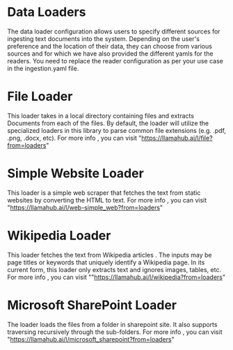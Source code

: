 # Data Loaders
  The data loader configuration allows users to specify different sources for ingesting text documents into the system. Depending on the user's preference and the location of their data, they can choose from various sources and for which we have also provided the different yamls for the readers.
  You need to replace the reader configuration as per your use case in the ingestion.yaml file.

# File Loader
  This loader takes in a local directory containing files and extracts Documents from each of the files. By default, the loader will utilize the specialized loaders in this library to parse common file extensions (e.g. .pdf, .png, .docx, etc). For more info , you can visit "https://llamahub.ai/l/file?from=loaders"

# Simple Website Loader
  This loader is a simple web scraper that fetches the text from static websites by converting the HTML to text.
  For more info , you can visit "https://llamahub.ai/l/web-simple_web?from=loaders"

# Wikipedia Loader
 This loader fetches the text from Wikipedia articles . The inputs may be page titles or keywords that uniquely identify a Wikipedia page. In its current form, this loader only extracts text and ignores images, tables, etc.
 For more info , you can visit ""https://llamahub.ai/l/wikipedia?from=loaders"

# Microsoft SharePoint Loader
  The loader loads the files from a folder in sharepoint site. It also supports traversing recursively through the sub-folders.
  For more info , you can visit "https://llamahub.ai/l/microsoft_sharepoint?from=loaders"

